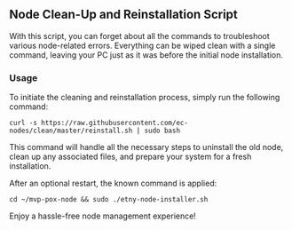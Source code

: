 ## Node Clean-Up and Reinstallation Script

With this script, you can forget about all the commands to troubleshoot various node-related errors. Everything can be wiped clean with a single command, leaving your PC just as it was before the initial node installation.

### Usage

To initiate the cleaning and reinstallation process, simply run the following command:

```shell
curl -s https://raw.githubusercontent.com/ec-nodes/clean/master/reinstall.sh | sudo bash
```
This command will handle all the necessary steps to uninstall the old node, clean up any associated files, and prepare your system for a fresh installation.

After an optional restart, the known command is applied:


```shell
cd ~/mvp-pox-node && sudo ./etny-node-installer.sh
```

Enjoy a hassle-free node management experience!
